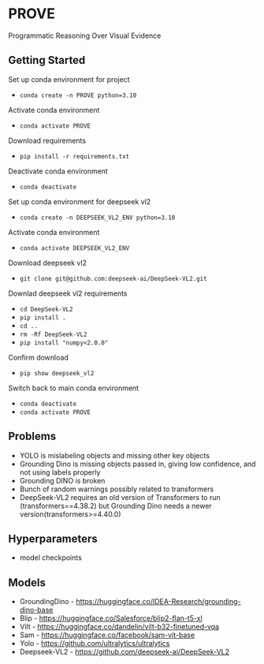 # PROVE
Programmatic Reasoning Over Visual Evidence

## Getting Started
Set up conda environment for project
- `conda create -n PROVE python=3.10`

Activate conda environment
- `conda activate PROVE`

Download requirements
- `pip install -r requirements.txt`

Deactivate conda environment
- `conda deactivate`

Set up conda environment for deepseek vl2
- `conda create -n DEEPSEEK_VL2_ENV python=3.10`

Activate conda environment
- `conda activate DEEPSEEK_VL2_ENV`

Download deepseek vl2
- `git clone git@github.com:deepseek-ai/DeepSeek-VL2.git`

Downlad deepseek vl2 requirements
- `cd DeepSeek-VL2`
- `pip install .`
- `cd ..`
- `rm -Rf DeepSeek-VL2`
- `pip install "numpy<2.0.0"`

Confirm download
- `pip show deepseek_vl2`

Switch back to main conda environment
- `conda deactivate`
- `conda activate PROVE`


## Problems
- YOLO is mislabeling objects and missing other key objects
- Grounding Dino is missing objects passed in, giving low confidence, and not using labels properly
- Grounding DINO is broken
- Bunch of random warnings possibly related to transformers
- DeepSeek-VL2 requires an old version of Transformers to run (transformers==4.38.2) but Grounding Dino needs a newer version(transformers>=4.40.0)

## Hyperparameters
- model checkpoints

## Models
- GroundingDino - https://huggingface.co/IDEA-Research/grounding-dino-base
- Blip - https://huggingface.co/Salesforce/blip2-flan-t5-xl
- Vilt - https://huggingface.co/dandelin/vilt-b32-finetuned-vqa
- Sam - https://huggingface.co/facebook/sam-vit-base
- Yolo - https://github.com/ultralytics/ultralytics
- Deepseek-VL2 - https://github.com/deepseek-ai/DeepSeek-VL2
